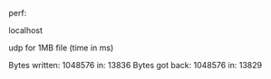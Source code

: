 perf:

localhost

udp for 1MB file (time in ms)

Bytes written: 1048576 in: 13836
Bytes got back: 1048576 in: 13829
